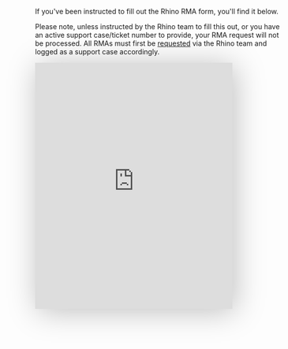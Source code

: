 If you've been instructed to fill out the Rhino RMA form, you'll find it below.

Please note, unless instructed by the Rhino team to fill this out, or you have an active support case/ticket number to provide, your RMA request will not be processed. All RMAs must first be [requested](/support/escalate) via the Rhino team and logged as a support case accordingly.

<iframe src="https://forms.monday.com/forms/embed/61562336a7b7e83788e46959112d4e55?r=use1" width="400" height="500" style="border: 0; box-shadow: 5px 5px 56px 0px rgba(0,0,0,0.25);"></iframe>
